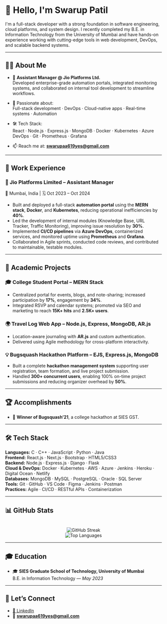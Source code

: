 # 👋 Hello, I'm Swarup Patil

I'm a full-stack developer with a strong foundation in software engineering, cloud platforms, and system design. I recently completed my B.E. in Information Technology from the University of Mumbai and have hands-on experience working with cutting-edge tools in web development, DevOps, and scalable backend systems.

---

## 👨‍💻 About Me

- 💼 **Assistant Manager @ Jio Platforms Ltd.**  
  Developed enterprise-grade automation portals, integrated monitoring systems, and collaborated on internal tool development to streamline workflows.

- 🚀 Passionate about:  
  Full-stack development · DevOps · Cloud-native apps · Real-time systems · Automation

- 🛠️ Tech Stack:  
  React · Node.js · Express.js · MongoDB · Docker · Kubernetes · Azure DevOps · Git · Prometheus · Grafana

- 📫 Reach me at: **swarupaa619yes@gmail.com**

---

## 💼 Work Experience

### 🏢 Jio Platforms Limited – Assistant Manager  
📍 Mumbai, India | 🗓️ Oct 2023 – Oct 2024  
- Built and deployed a full-stack **automation portal** using the **MERN stack**, **Docker**, and **Kubernetes**, reducing operational inefficiencies by **40%**.
- Led the development of internal modules (Knowledge Base, URL Tracker, Traffic Monitoring), improving issue resolution by **30%**.
- Implemented **CI/CD pipelines** via **Azure DevOps**, containerized services, and monitored uptime using **Prometheus** and **Grafana**.
- Collaborated in Agile sprints, conducted code reviews, and contributed to maintainable, testable modules.

---

## 🧠 Academic Projects

### 🎓 College Student Portal – MERN Stack  
- Centralized portal for events, blogs, and note-sharing; increased participation by **17%**, engagement by **34%**.
- Integrated RSVP and calendar systems; promoted via SEO and marketing to reach **15K+ hits** and **2.5K+ users**.

### 🌍 Travel Log Web App – Node.js, Express, MongoDB, AR.js  
- Location-aware journaling with **AR.js** and custom authentication.
- Delivered using Agile methodology for cross-platform interactivity.

### 💡 Bugsquash Hackathon Platform – EJS, Express.js, MongoDB  
- Built a complete **hackathon management system** supporting user registration, team formation, and live project submission.
- Handled **300+ concurrent users**, enabling 100% on-time project submissions and reducing organizer overhead by **50%**.

---

## 🏆 Accomplishments

- 🥇 **Winner of Bugsquash’21**, a college hackathon at SIES GST.

---

## 🛠️ Tech Stack

**Languages:** C · C++ · JavaScript · Python · Java  
**Frontend:** React.js · Next.js · Bootstrap · HTML5/CSS3  
**Backend:** Node.js · Express.js · Django · Flask  
**Cloud & DevOps:** Docker · Kubernetes · AWS · Azure · Jenkins · Heroku · Digital Ocean · Netlify  
**Databases:** MongoDB · MySQL · PostgreSQL · Oracle · SQL Server  
**Tools:** Git · GitHub · VS Code · Figma · Jenkins · Postman  
**Practices:** Agile · CI/CD · RESTful APIs · Containerization

---

## 📊 GitHub Stats

<p align="center">
  <br/>
  <img src="https://github-readme-streak-stats.herokuapp.com/?user=Swarup-Patil&theme=radical" alt="GitHub Streak" />
  <br/>
  <img src="https://github-readme-stats.vercel.app/api/top-langs/?username=Swarup-Patil&layout=compact&theme=radical" alt="Top Languages" />
</p>

---

## 🎓 Education

- 🎓 **SIES Graduate School of Technology, University of Mumbai**  
  B.E. in Information Technology — *May 2023*

---

## 🔗 Let’s Connect

- [🔗 LinkedIn](https://www.linkedin.com/in/swarup-santosh-patil)
- 📧 **swarupaa619yes@gmail.com**
